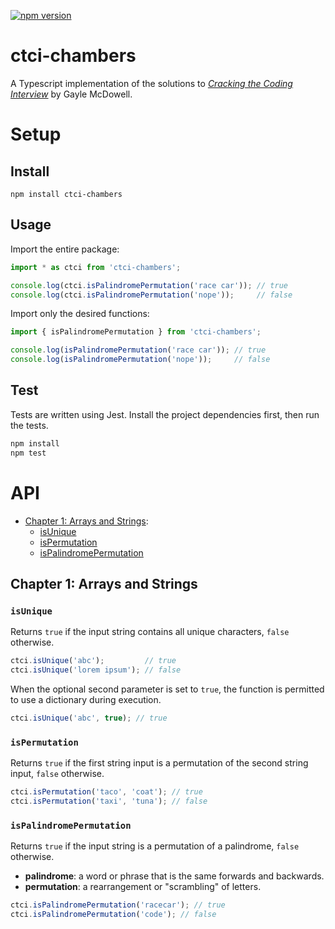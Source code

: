[![npm version](https://badge.fury.io/js/ctci-chambers.svg)](https://badge.fury.io/js/ctci-chambers)

# ctci-chambers

A Typescript implementation of the solutions to _[Cracking the Coding Interview](http://www.crackingthecodinginterview.com/)_ by Gayle McDowell.

# Setup

## Install

`npm install ctci-chambers`

## Usage

Import the entire package:

```javascript
import * as ctci from 'ctci-chambers';

console.log(ctci.isPalindromePermutation('race car')); // true
console.log(ctci.isPalindromePermutation('nope'));     // false
```

Import only the desired functions:

```javascript
import { isPalindromePermutation } from 'ctci-chambers';

console.log(isPalindromePermutation('race car')); // true
console.log(isPalindromePermutation('nope'));     // false
```

## Test

Tests are written using Jest. Install the project dependencies first, then run the tests.

```bash
npm install
npm test
```

# API

- [Chapter 1: Arrays and Strings](#chapter-1-arrays-and-strings):
  - [isUnique](#isunique)
  - [isPermutation](#ispermutation)
  - [isPalindromePermutation](#ispalindromepermutation)

## Chapter 1: Arrays and Strings

### `isUnique`

Returns `true` if the input string contains all unique characters, `false` otherwise.

```javascript
ctci.isUnique('abc');         // true
ctci.isUnique('lorem ipsum'); // false
```

When the optional second parameter is set to `true`, the function is permitted to use a dictionary during execution.

```javascript
ctci.isUnique('abc', true); // true
```

### `isPermutation`

Returns `true` if the first string input is a permutation of the second string input, `false` otherwise.

```javascript
ctci.isPermutation('taco', 'coat'); // true
ctci.isPermutation('taxi', 'tuna'); // false
```

### `isPalindromePermutation`

Returns `true` if the input string is a permutation of a palindrome, `false` otherwise.

- **palindrome**: a word or phrase that is the same forwards and backwards.
- **permutation**: a rearrangement or "scrambling" of letters.

```javascript
ctci.isPalindromePermutation('racecar'); // true
ctci.isPalindromePermutation('code'); // false
```
